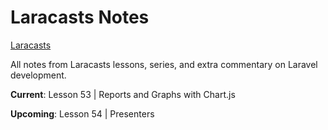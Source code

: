 Laracasts Notes
===============
[Laracasts](https://github.com/KLVTZ/Laracasts)

All notes from Laracasts lessons, series, and extra commentary on Laravel
development.

**Current**: Lesson 53 | Reports and Graphs with Chart.js

**Upcoming**: Lesson 54 | Presenters
